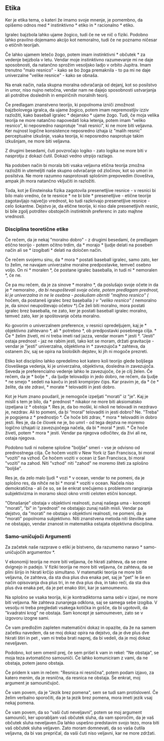 ## Etika

Ker je etika tema, o kateri že imamo svoje mnenje, je pomembno, da opišemo odnos med * instinktivno * etiko in * racionalno * etiko.

Igralec bajzbola lahko ujame žogico, tudi če ne ve nič o fiziki. Podobno lahko pravilno dojemamo akcijo kot nemoralno, tudi če ne poznamo ničesar o etičnih teorijah.


Če lahko ujamem letečo žogo, potem imam instinktivni * občutek * za vedenje bejzbola v letu. Vendar moje instinktivno razumevanje mi ne daje sposobnosti, da natančno sprožim vesoljsko ladjo v orbito Jupitra. Imam trenutno "malo resnico" - kako se bo žoga premaknila - to pa mi ne daje univerzalne "velike resnice" - kako se obnaša.

Na enak način, naša skupna moralna odvračanja od dejanj, kot so posilstvo in umor, niso nujno netočna, vendar nam ne dajejo sposobnosti ustvarjanja ali potrditve doslednih in empiričnih moralnih teorij.

Če predlagam znanstveno teorijo, ki popolnoma izniči zmožnost bajzbolovega igralca, da ujame žogico, potem imam nepremostljiv izziv razložiti, kako baseball igralec * dejansko * ujame žogo. Tudi, če moja velika teorija ne more natančno napovedati loka letenja, potem imam "veliko resnico", ki neposredno nasprotuje "mali resnici", ki ne more biti veljavna. Ker nujnost logične konsistence neposredno izhaja iz "malih resnic" perceptualne izkušnje, vsaka teorija, ki neposredno nasprotuje takim izkušnjam, ne more biti veljavna.

Z drugimi besedami, čuti povzročajo logiko - zato logika ne more biti v nasprotju z dokazi čutil. Dokazi vedno utrpijo razlago.

Na podoben način bi morala biti vsaka veljavna etična teorija zmožna razložiti in utemeljiti naše skupno odvračanje od zločinov, kot so umori in posilstva. Ne more razumno nasprotovati splošnim prepovedim človeštva, ampak jih mora natančno vključiti in razložiti.

Toda, kot je Einsteinska fizika zagotovila presenetljive resnice - v resnici bi bilo malo vredno, če te resnice * ne bi bile * presenetljive - etične teorije zagotavljajo največjo vrednost, ko tudi razkrivajo presenetljive resnice - celo šokantne. Dejstvo je, da etične teorije, ki niso dale presenetljivih resnic, bi bile zgolj potrditev obstoječih instinktnih preferenc in zato majhne vrednosti.

### Disciplina teoretične etike

Če rečem, da je nekaj "moralno dobro" - z drugimi besedami, če predlagam etično teorijo - potem očitno trdim, da * morajo * ljudje  delati na poseben način ali se * izogibati * delati na določen način.

Če rečem svojemu sinu, da * mora * postati baseball igralec, samo zato, ker to želim, ne navajam univerzalne moralne predpostavke, temveč osebno voljo. On ni * moralen *, če postane igralec baseballa, in tudi ni * nemoralen *, če ne.

Če pa mu rečem, da je za sinove * moralno *, da poslušajo svoje očete in da je * nemoralno *, da bi neupoštevali svoje očete, potem predlagam prednost, ki je univerzalna in ne le osebna - poskušam obrniti "majhno resnico" (* hočem, da postaneš igralec brez baseballa *) v "veliko resnico" (* nemoralno je, da sinovi neupoštevajo očetov *).Če želi biti moralno, mora postati igralec brez baseballa, ne zato, ker je postati baseball igralec moralno, temveč zato, ker je spoštovanje očeta moralno.

Ko govorim o univerzalnem preference, v resnici opredeljujem, kaj je * objektivno zahtevano *, ali * potrebno *, ob predpostavki posebnega cilja. * Če * želim živeti, mi ni treba imeti rad jazza, vendar moram * jesti *. "Jesti" ostaja prednost - jaz ne rabim jesti, tako kot se moram, držati gravitacije - vendar je "jesti"  univerzalna, objektivna in * zavezujoča * zahteva, da ostanem živ, saj se opira na bioloških dejstev, ki jih ni mogoče prezreti.

Etiko kot disciplino lahko opredelimo kot katero koli teorijo glede boljšega človeškega vedenja, ki je univerzalna, objektivna, dosledna in zavezujoča. Seveda je preferencialno vedenje lahko le zavezujoče, če je cilj želen. Če rečem, da je * bolje * , da ljudje telovadijo in jedo dobro, ne rečem, da ljudje * ne smejo * sedeti na kavču in jesti krompirjev čips. Kar pravim je, da * če * želite, da ste zdravi, * morate * telovaditi in jesti dobro.

Kot je Hum znano poudaril, je nemogoče izpeljati "morati" iz "je". Kaj je mislil s tem je bilo, da * prednost * nikakor ne more biti aksiomatsko izpeljana iz * obstoja *. Res je, da bo moški, ki nikoli ne telovadi in nezdravo je, nezdrav. Ali to pomeni, da bi “moral”  telovaditi in jesti dobro? Ne. "Treba" je pogojena z * prednostjo *. Če hoče biti zdrav, * mora * telovaditi in dobro jesti. Res je, da če človek ne je, bo umrl - od tega dejstva ne moremo logično izhajati iz zavezujočega načela, da bi * moral * jesti. * Če hoče živeti, potem * mora * jesti. Vendar pa njegova odločitev, da živi ali ne, ostaja njegova.

Podobno tudi ni nobene splošne "boljše" smeri - vse je odvisno od prednostnega cilja. Če hočem voziti v New York iz San Francisca, bi moral "voziti" na vzhod. Če hočem voziti v ocean iz San Francisca, bi moral "voziti" na zahod. Niti "vzhod" niti "zahod" ne moremo šteti za splošno "boljše".

Res je, da zelo malo ljudi * vozi * v ocean, vendar to ne pomeni, da je splošno res, da nihče  ne bi * moral * voziti v ocean. Načela niso demokratična - ali če so, se še enkrat srečujemo s problemom rangiranja subjektivizma in moramo skozi okno vrniti celoten etični koncept.

"Obnašanje" obstaja v objektivni realnosti, zunaj našega uma - koncepti "morati", "bi" in "prednost" ne obstajajo zunaj naših misli. Vendar pa dejstvo, da "morati"  ne obstaja v objektivni realnosti, ne pomeni, da je "morati" popolnoma subjektivno. Niti znanstvena metoda niti številke same ne obstajajo, vendar znanost in matematika ostajata objektivna disciplina.


### Samo-uničujoči Argumenti

Za začetek naše razprave o etiki je bistveno, da razumemo naravo * samo-uničujočih argumentov *.

V ekonomiji teorija ne more biti veljavna, če hkrati zahteva, da se cene dvignejo in padejo. V fiziki teorija ne more biti veljavna, če zahteva, da se plini širijo in hkrati krčijo simultano. V matematiki teorija ne more biti veljavna, če zahteva, da sta dva plus dva enaka pet, saj je "pet" le še en način opisovanja dva plus tri, in ne dva plus dva, in tako reči, da sta dva plus dva enaka pet, da je pet enako štiri, kar je samoumevno.


Na splošno se vsaka teorija, ki je kontradiktorna sama sebi v izjavi, ne more biti veljavna. Ne zahteva zunanjega odklona, saj se samega sebe izogiba. V vesolju ni treba pregledati vsakega kotička in gošče, da bi ugotovili, da "kvadratni krog" ne obstaja. Sam koncept je samoumeven, zato se v izgovoru izogne sami.

Če vam predložim zapleten matematični dokaz in opazite, da že na samem začetku navedem, da se moj dokaz opira na dejstvo, da je dve plus dve hkrati štiri in pet , vam ni treba brati naprej, da bi vedeli, da je moj dokaz neveljaven.

Podobno, kot sem omenil prej, če sem prišel k vam in rekel: "Ne obstaja", se moja teza avtomatično samouniči. Če lahko komuniciram z vami, da ne obstaja, potem jasno obstaja.

Če pridem k vam in rečem: "Resnica ni resnična", potem podam izjavo, za katero menim, da je resnična, da resnica ne obstaja. Še enkrat, moj argument je samouničujoč.


Če vam povem, da je "Jezik brez pomena", sem se tudi sam protislovenl. Če želim verbalno sporočiti, da je ta jezik brez pomena, mora imeti jezik vsaj nekaj pomena.

Če vam povem, da so “vaši čuti neveljavni”, potem se moj argument samouniči, ker uporabljam vaš občutek sluha, da vam sporočim, da je vaš občutek sluha neveljaven.Da lahko uspešno predstavim svojo tezo, mora biti vaš občutek sluha veljaven. Zato moram domnevati, da so vaša čutila veljavna, da bi vas prepričal, da vaši čuti niso veljavni, kar ne more zdržati.

